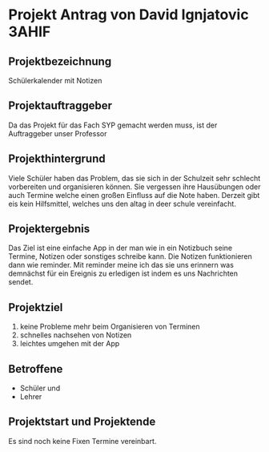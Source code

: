 # Projekt Antrag von David Ignjatovic 3AHIF
## Projektbezeichnung
Schülerkalender mit Notizen
## Projektauftraggeber
Da das Projekt für das Fach SYP gemacht werden muss, ist der Auftraggeber unser Professor
## Projekthintergrund
Viele Schüler haben das Problem, das sie sich in der Schulzeit sehr schlecht vorbereiten und organisieren können.
Sie vergessen ihre Hausübungen oder auch Termine welche einen großen Einfluss auf die Note haben. 
Derzeit gibt eis kein Hilfsmittel, welches uns den altag in deer schule vereinfacht.
## Projektergebnis
Das Ziel ist eine einfache App in der man wie in ein Notizbuch seine Termine, Notizen oder sonstiges schreibe kann. 
Die Notizen funktionieren dann wie reminder. 
Mit reminder meine ich das sie uns erinnern was demnächst für ein Ereignis zu erledigen ist indem es uns Nachrichten sendet.	
## Projektziel
1. keine Probleme mehr beim Organisieren von Terminen 
2. schnelles nachsehen von Notizen
3. leichtes umgehen mit der App
## Betroffene
- Schüler
und
- Lehrer
## Projektstart und Projektende
Es sind noch keine Fixen Termine vereinbart.
  
